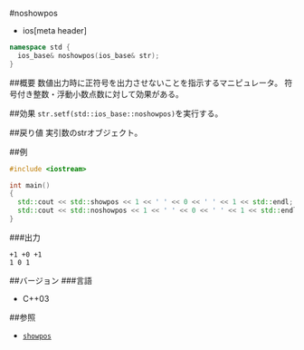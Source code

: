 #noshowpos
* ios[meta header]

```cpp
namespace std {
  ios_base& noshowpos(ios_base& str);
}
```

##概要
数値出力時に正符号を出力させないことを指示するマニピュレータ。
符号付き整数・浮動小数点数に対して効果がある。

##効果
`str.setf(std::ios_base::noshowpos)`を実行する。

##戻り値
実引数のstrオブジェクト。

##例
```cpp
#include <iostream>

int main()
{
  std::cout << std::showpos << 1 << ' ' << 0 << ' ' << 1 << std::endl;
  std::cout << std::noshowpos << 1 << ' ' << 0 << ' ' << 1 << std::endl;
}
```

###出力
```
+1 +0 +1
1 0 1
```

##バージョン
###言語
- C++03

##参照
- [`showpos`](./showpos.md)
